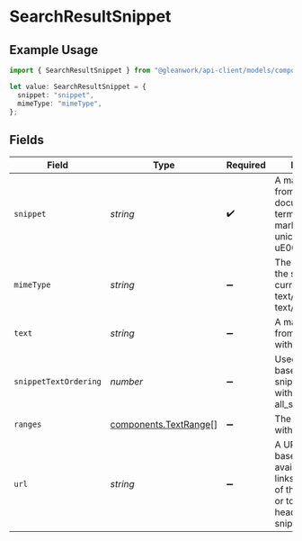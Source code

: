# SearchResultSnippet

## Example Usage

```typescript
import { SearchResultSnippet } from "@gleanwork/api-client/models/components";

let value: SearchResultSnippet = {
  snippet: "snippet",
  mimeType: "mimeType",
};
```

## Fields

| Field                                                                                                                                   | Type                                                                                                                                    | Required                                                                                                                                | Description                                                                                                                             |
| --------------------------------------------------------------------------------------------------------------------------------------- | --------------------------------------------------------------------------------------------------------------------------------------- | --------------------------------------------------------------------------------------------------------------------------------------- | --------------------------------------------------------------------------------------------------------------------------------------- |
| `snippet`                                                                                                                               | *string*                                                                                                                                | :heavy_check_mark:                                                                                                                      | A matching snippet from the document. Query term matches are marked by the unicode characters uE006 and uE007.                          |
| `mimeType`                                                                                                                              | *string*                                                                                                                                | :heavy_minus_sign:                                                                                                                      | The mime type of the snippets, currently either text/plain or text/html.                                                                |
| `text`                                                                                                                                  | *string*                                                                                                                                | :heavy_minus_sign:                                                                                                                      | A matching snippet from the document with no highlights.                                                                                |
| `snippetTextOrdering`                                                                                                                   | *number*                                                                                                                                | :heavy_minus_sign:                                                                                                                      | Used for sorting based off the snippet's location within all_snippetable_text                                                           |
| `ranges`                                                                                                                                | [components.TextRange](../../models/components/textrange.md)[]                                                                          | :heavy_minus_sign:                                                                                                                      | The bolded ranges within text.                                                                                                          |
| `url`                                                                                                                                   | *string*                                                                                                                                | :heavy_minus_sign:                                                                                                                      | A URL, generated based on availability, that links to the position of the snippet text or to the nearest header above the snippet text. |